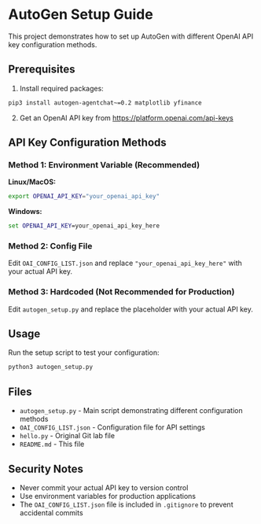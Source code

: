 # AutoGen Setup Guide

This project demonstrates how to set up AutoGen with different OpenAI API key configuration methods.

## Prerequisites

1. Install required packages:
```bash
pip3 install autogen-agentchat~=0.2 matplotlib yfinance
```

2. Get an OpenAI API key from https://platform.openai.com/api-keys

## API Key Configuration Methods

### Method 1: Environment Variable (Recommended)

**Linux/MacOS:**
```bash
export OPENAI_API_KEY="your_openai_api_key"
```

**Windows:**
```cmd
set OPENAI_API_KEY=your_openai_api_key_here
```

### Method 2: Config File

Edit `OAI_CONFIG_LIST.json` and replace `"your_openai_api_key_here"` with your actual API key.

### Method 3: Hardcoded (Not Recommended for Production)

Edit `autogen_setup.py` and replace the placeholder with your actual API key.

## Usage

Run the setup script to test your configuration:

```bash
python3 autogen_setup.py
```

## Files

- `autogen_setup.py` - Main script demonstrating different configuration methods
- `OAI_CONFIG_LIST.json` - Configuration file for API settings
- `hello.py` - Original Git lab file
- `README.md` - This file

## Security Notes

- Never commit your actual API key to version control
- Use environment variables for production applications
- The `OAI_CONFIG_LIST.json` file is included in `.gitignore` to prevent accidental commits 